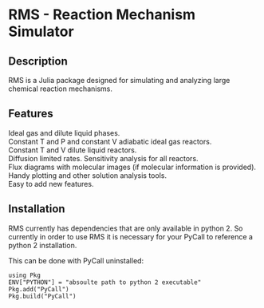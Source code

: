 # RMS - Reaction Mechanism Simulator

## Description
RMS is a Julia package designed for simulating and analyzing large chemical reaction mechanisms.  

## Features
Ideal gas and dilute liquid phases.  
Constant T and P and constant V adiabatic ideal gas reactors.  
Constant T and V dilute liquid reactors.  
Diffusion limited rates. 
Sensitivity analysis for all reactors.  
Flux diagrams with molecular images (if molecular information is provided).  
Handy plotting and other solution analysis tools.  
Easy to add new features.  

## Installation

RMS currently has dependencies that are only available in python 2.  So currently in order to use RMS it is necessary for your PyCall to reference a python 2 installation.  

This can be done with PyCall uninstalled:  
```
using Pkg
ENV["PYTHON"] = "absoulte path to python 2 executable"
Pkg.add("PyCall")
Pkg.build("PyCall")
```
